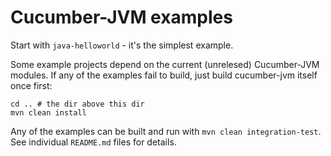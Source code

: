 # Cucumber-JVM examples

Start with `java-helloworld` - it's the simplest example.

Some example projects depend on the current (unrelesed) Cucumber-JVM modules.
If any of the examples fail to build, just build cucumber-jvm itself once first:

```
cd .. # the dir above this dir
mvn clean install
```

Any of the examples can be built and run with `mvn clean integration-test`. See individual `README.md` files for details.
